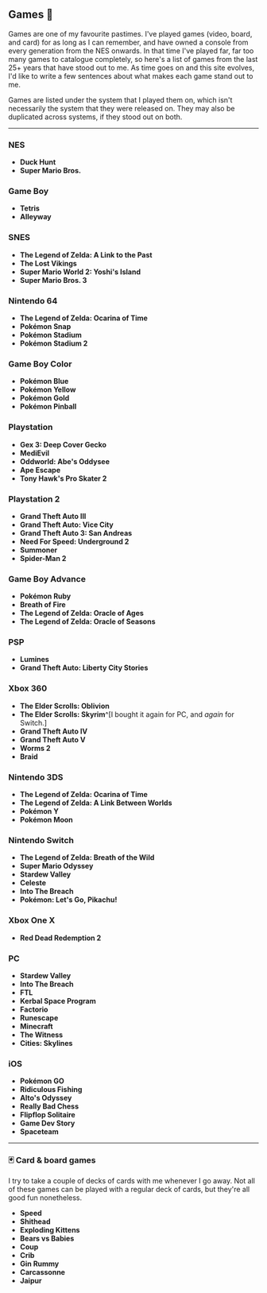 ## Games 🎲

Games are one of my favourite pastimes. I've played games (video, board, and card) for as long as I can remember, and have owned a console from every generation from the NES onwards. In that time I've played far, far too many games to catalogue completely, so here's a list of games from the last 25+ years that have stood out to me. As time goes on and this site evolves, I'd like to write a few sentences about what makes each game stand out to me.

Games are listed under the system that I played them on, which isn't necessarily the system that they were released on. They may also be duplicated across systems, if they stood out on both.

---

### NES
- **Duck Hunt**
- **Super Mario Bros.**

### Game Boy
- **Tetris**
- **Alleyway**

### SNES
- **The Legend of Zelda: A Link to the Past**
- **The Lost Vikings**
- **Super Mario World 2: Yoshi's Island**
- **Super Mario Bros. 3**

### Nintendo 64
- **The Legend of Zelda: Ocarina of Time**
- **Pokémon Snap**
- **Pokémon Stadium**
- **Pokémon Stadium 2**

### Game Boy Color
- **Pokémon Blue**
- **Pokémon Yellow**
- **Pokémon Gold**
- **Pokémon Pinball**

### Playstation
- **Gex 3: Deep Cover Gecko**
- **MediEvil**
- **Oddworld: Abe's Oddysee**
- **Ape Escape**
- **Tony Hawk's Pro Skater 2**

### Playstation 2
- **Grand Theft Auto III**
- **Grand Theft Auto: Vice City**
- **Grand Theft Auto 3: San Andreas**
- **Need For Speed: Underground 2**
- **Summoner**
- **Spider-Man 2**

### Game Boy Advance
- **Pokémon Ruby**
- **Breath of Fire**
- **The Legend of Zelda: Oracle of Ages**
- **The Legend of Zelda: Oracle of Seasons**

### PSP
- **Lumines**
- **Grand Theft Auto: Liberty City Stories**

### Xbox 360
- **The Elder Scrolls: Oblivion**
- **The Elder Scrolls: Skyrim**^[I bought it again for PC, and _again_ for Switch.]
- **Grand Theft Auto IV**
- **Grand Theft Auto V**
- **Worms 2**
- **Braid**

### Nintendo 3DS
- **The Legend of Zelda: Ocarina of Time**
- **The Legend of Zelda: A Link Between Worlds**
- **Pokémon Y**
- **Pokémon Moon**

### Nintendo Switch
- **The Legend of Zelda: Breath of the Wild**
- **Super Mario Odyssey**
- **Stardew Valley**
- **Celeste**
- **Into The Breach**
- **Pokémon: Let's Go, Pikachu!**

### Xbox One X
- **Red Dead Redemption 2**

### PC
- **Stardew Valley**
- **Into The Breach**
- **FTL**
- **Kerbal Space Program**
- **Factorio**
- **Runescape**
- **Minecraft**
- **The Witness**
- **Cities: Skylines**

### iOS
- **Pokémon GO**
- **Ridiculous Fishing**
- **Alto's Odyssey**
- **Really Bad Chess**
- **Flipflop Solitaire**
- **Game Dev Story**
- **Spaceteam**

---

### 🃏 Card & board games

I try to take a couple of decks of cards with me whenever I go away. Not all of these games can be played with a regular deck of cards, but they're all good fun nonetheless.

- **Speed**
- **Shithead**
- **Exploding Kittens**
- **Bears vs Babies**
- **Coup**
- **Crib**
- **Gin Rummy**
- **Carcassonne**
- **Jaipur**
